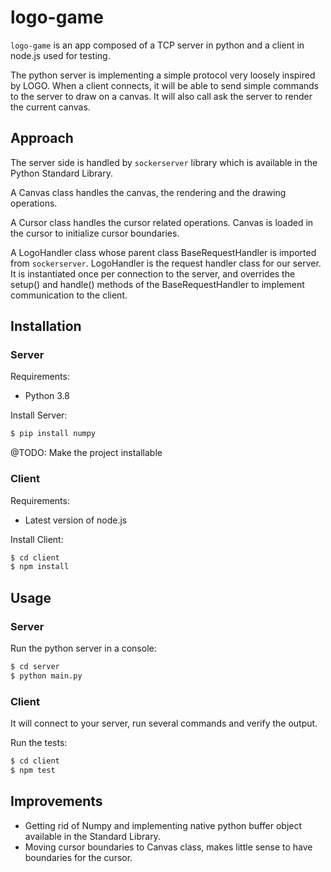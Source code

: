 # logo-game

`logo-game` is an app composed of a TCP server in python and a client in node.js used for testing.

The python server is implementing a simple protocol very loosely inspired by LOGO.
When a client connects, it will be able to send simple commands to the server to draw on a canvas.
It will also call ask the server to render the current canvas.

## Approach

The server side is handled by `sockerserver` library which is available in the Python Standard Library.

A Canvas class handles the canvas, the rendering and the drawing operations.

A Cursor class handles the cursor related operations. Canvas is loaded in the cursor to initialize
cursor boundaries.

A LogoHandler class whose parent class BaseRequestHandler is imported from `sockerserver`.
LogoHandler is the request handler class for our server.
It is instantiated once per connection to the server, and overrides
the setup() and handle() methods of the BaseRequestHandler to implement communication to the client.

## Installation

### Server

Requirements:
- Python 3.8

Install Server:

```bash
$ pip install numpy
```

@TODO: Make the project installable

### Client

Requirements:
- Latest version of node.js

Install Client:

```bash
$ cd client
$ npm install
```

## Usage

### Server

Run the python server in a console:

```bash
$ cd server
$ python main.py
```

### Client

It will connect to your server, run several commands and verify the output.

Run the tests:

```bash
$ cd client
$ npm test
```

## Improvements

- Getting rid of Numpy and implementing native python buffer object available in the Standard Library.
- Moving cursor boundaries to Canvas class, makes little sense to have boundaries for the cursor.
